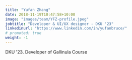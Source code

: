 ```yaml
---
title: "Yufan Zhang"
date: 2018-11-19T10:47:58+10:00
image: "images/team/YFZ-profile.jpeg"
jobtitle: "Developer & UI/UX designer - DKU '23"
linkedinurl: "https://www.linkedin.com/in/yufanbruce/"
# promoted: true
weight: -1
---
```

DKU '23. Developer of Gallinula Course
